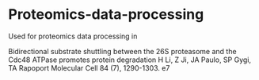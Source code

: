 # Proteomics-data-processing

Used for proteomics data processing in

Bidirectional substrate shuttling between the 26S proteasome and the Cdc48 ATPase promotes protein degradation
H Li, Z Ji, JA Paulo, SP Gygi, TA Rapoport
Molecular Cell 84 (7), 1290-1303. e7
